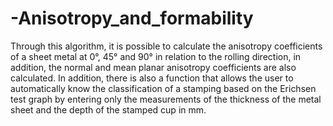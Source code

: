# -Anisotropy_and_formability

Through this algorithm, it is possible to calculate the anisotropy coefficients of a sheet metal at 0°, 45° and 90° in relation to the rolling direction, in addition, the normal and mean planar anisotropy coefficients are also calculated. In addition, there is also a function that allows the user to automatically know the classification of a stamping based on the Erichsen test graph by entering only the measurements of the thickness of the metal sheet and the depth of the stamped cup in mm.
